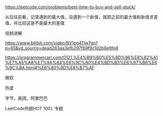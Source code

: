 https://leetcode.com/problems/best-time-to-buy-and-sell-stock/


从后往前看，记录遇到的最大值，没遇到一个新值，就把之前的最大值和新值求差值，并比较这是不是最大的差值


视频讲解

https://www.bilibili.com/video/BV1eg411w7gn?p=65&vd_source=dead283aa3efb297fb9f9c1d2b8e9fe8

https://programmercarl.com/0121.%E4%B9%B0%E5%8D%96%E8%82%A1%E7%A5%A8%E7%9A%84%E6%9C%80%E4%BD%B3%E6%97%B6%E6%9C%BA.html#%E6%80%9D%E8%B7%AF

微软

热度

字节，美团，阿里巴巴

LeetCode热题HOT 100》专题
